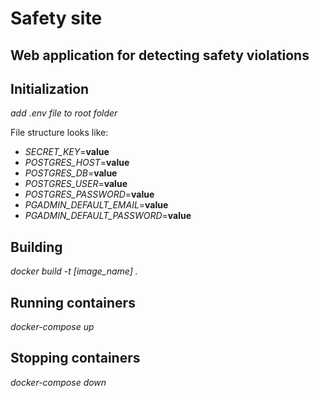# Safety site
## Web application for detecting safety violations

## Initialization
*add .env file to root folder*

File structure looks like:
* *SECRET_KEY*=**value**
* *POSTGRES_HOST*=**value**
* *POSTGRES_DB*=**value**
* *POSTGRES_USER*=**value**
* *POSTGRES_PASSWORD*=**value**
* *PGADMIN_DEFAULT_EMAIL*=**value**
* *PGADMIN_DEFAULT_PASSWORD*=**value**

## Building
*docker build -t [image_name] .*

## Running containers
*docker-compose up*

## Stopping containers
*docker-compose down*